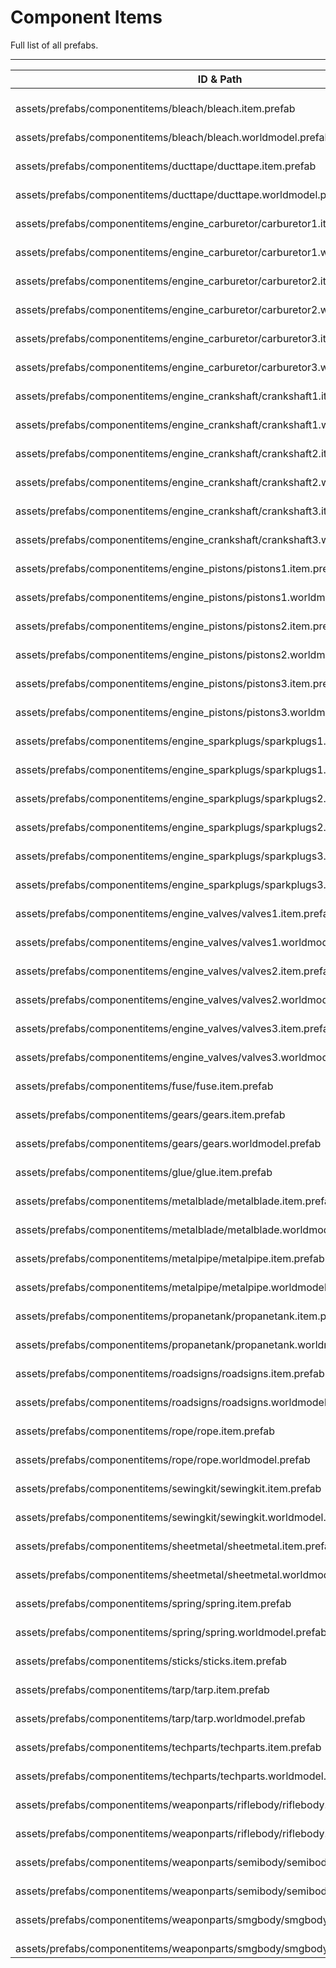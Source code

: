 # Component Items
Full list of all <Badge type="warning" text="65"/> prefabs.

---
| ID & Path |
| --- |
| <a href="#1704637431"><Badge id="1704637431" type="tip" text="#"/></a> <Badge type="tip" text="1704637431"/> <br> assets/prefabs/componentitems/bleach/bleach.item.prefab |
| <a href="#3605893480"><Badge id="3605893480" type="tip" text="#"/></a> <Badge type="tip" text="3605893480"/> <br> assets/prefabs/componentitems/bleach/bleach.worldmodel.prefab |
| <a href="#3902102511"><Badge id="3902102511" type="tip" text="#"/></a> <Badge type="tip" text="3902102511"/> <br> assets/prefabs/componentitems/ducttape/ducttape.item.prefab |
| <a href="#2714542076"><Badge id="2714542076" type="tip" text="#"/></a> <Badge type="tip" text="2714542076"/> <br> assets/prefabs/componentitems/ducttape/ducttape.worldmodel.prefab |
| <a href="#3505935647"><Badge id="3505935647" type="tip" text="#"/></a> <Badge type="tip" text="3505935647"/> <br> assets/prefabs/componentitems/engine_carburetor/carburetor1.item.prefab |
| <a href="#4133789213"><Badge id="4133789213" type="tip" text="#"/></a> <Badge type="tip" text="4133789213"/> <br> assets/prefabs/componentitems/engine_carburetor/carburetor1.worldmodel.prefab |
| <a href="#2856014453"><Badge id="2856014453" type="tip" text="#"/></a> <Badge type="tip" text="2856014453"/> <br> assets/prefabs/componentitems/engine_carburetor/carburetor2.item.prefab |
| <a href="#3490859343"><Badge id="3490859343" type="tip" text="#"/></a> <Badge type="tip" text="3490859343"/> <br> assets/prefabs/componentitems/engine_carburetor/carburetor2.worldmodel.prefab |
| <a href="#3257072298"><Badge id="3257072298" type="tip" text="#"/></a> <Badge type="tip" text="3257072298"/> <br> assets/prefabs/componentitems/engine_carburetor/carburetor3.item.prefab |
| <a href="#1843465905"><Badge id="1843465905" type="tip" text="#"/></a> <Badge type="tip" text="1843465905"/> <br> assets/prefabs/componentitems/engine_carburetor/carburetor3.worldmodel.prefab |
| <a href="#885434267"><Badge id="885434267" type="tip" text="#"/></a> <Badge type="tip" text="885434267"/> <br> assets/prefabs/componentitems/engine_crankshaft/crankshaft1.item.prefab |
| <a href="#95287270"><Badge id="95287270" type="tip" text="#"/></a> <Badge type="tip" text="95287270"/> <br> assets/prefabs/componentitems/engine_crankshaft/crankshaft1.worldmodel.prefab |
| <a href="#3514282533"><Badge id="3514282533" type="tip" text="#"/></a> <Badge type="tip" text="3514282533"/> <br> assets/prefabs/componentitems/engine_crankshaft/crankshaft2.item.prefab |
| <a href="#3479634016"><Badge id="3479634016" type="tip" text="#"/></a> <Badge type="tip" text="3479634016"/> <br> assets/prefabs/componentitems/engine_crankshaft/crankshaft2.worldmodel.prefab |
| <a href="#4236723317"><Badge id="4236723317" type="tip" text="#"/></a> <Badge type="tip" text="4236723317"/> <br> assets/prefabs/componentitems/engine_crankshaft/crankshaft3.item.prefab |
| <a href="#1426332469"><Badge id="1426332469" type="tip" text="#"/></a> <Badge type="tip" text="1426332469"/> <br> assets/prefabs/componentitems/engine_crankshaft/crankshaft3.worldmodel.prefab |
| <a href="#3917041413"><Badge id="3917041413" type="tip" text="#"/></a> <Badge type="tip" text="3917041413"/> <br> assets/prefabs/componentitems/engine_pistons/pistons1.item.prefab |
| <a href="#3271579084"><Badge id="3271579084" type="tip" text="#"/></a> <Badge type="tip" text="3271579084"/> <br> assets/prefabs/componentitems/engine_pistons/pistons1.worldmodel.prefab |
| <a href="#643945700"><Badge id="643945700" type="tip" text="#"/></a> <Badge type="tip" text="643945700"/> <br> assets/prefabs/componentitems/engine_pistons/pistons2.item.prefab |
| <a href="#2293644076"><Badge id="2293644076" type="tip" text="#"/></a> <Badge type="tip" text="2293644076"/> <br> assets/prefabs/componentitems/engine_pistons/pistons2.worldmodel.prefab |
| <a href="#3302053935"><Badge id="3302053935" type="tip" text="#"/></a> <Badge type="tip" text="3302053935"/> <br> assets/prefabs/componentitems/engine_pistons/pistons3.item.prefab |
| <a href="#2114185458"><Badge id="2114185458" type="tip" text="#"/></a> <Badge type="tip" text="2114185458"/> <br> assets/prefabs/componentitems/engine_pistons/pistons3.worldmodel.prefab |
| <a href="#2343587631"><Badge id="2343587631" type="tip" text="#"/></a> <Badge type="tip" text="2343587631"/> <br> assets/prefabs/componentitems/engine_sparkplugs/sparkplugs1.item.prefab |
| <a href="#2500683947"><Badge id="2500683947" type="tip" text="#"/></a> <Badge type="tip" text="2500683947"/> <br> assets/prefabs/componentitems/engine_sparkplugs/sparkplugs1.worldmodel.prefab |
| <a href="#678777234"><Badge id="678777234" type="tip" text="#"/></a> <Badge type="tip" text="678777234"/> <br> assets/prefabs/componentitems/engine_sparkplugs/sparkplugs2.item.prefab |
| <a href="#1820918207"><Badge id="1820918207" type="tip" text="#"/></a> <Badge type="tip" text="1820918207"/> <br> assets/prefabs/componentitems/engine_sparkplugs/sparkplugs2.worldmodel.prefab |
| <a href="#367558945"><Badge id="367558945" type="tip" text="#"/></a> <Badge type="tip" text="367558945"/> <br> assets/prefabs/componentitems/engine_sparkplugs/sparkplugs3.item.prefab |
| <a href="#2470810283"><Badge id="2470810283" type="tip" text="#"/></a> <Badge type="tip" text="2470810283"/> <br> assets/prefabs/componentitems/engine_sparkplugs/sparkplugs3.worldmodel.prefab |
| <a href="#2876939305"><Badge id="2876939305" type="tip" text="#"/></a> <Badge type="tip" text="2876939305"/> <br> assets/prefabs/componentitems/engine_valves/valves1.item.prefab |
| <a href="#3488325120"><Badge id="3488325120" type="tip" text="#"/></a> <Badge type="tip" text="3488325120"/> <br> assets/prefabs/componentitems/engine_valves/valves1.worldmodel.prefab |
| <a href="#187561383"><Badge id="187561383" type="tip" text="#"/></a> <Badge type="tip" text="187561383"/> <br> assets/prefabs/componentitems/engine_valves/valves2.item.prefab |
| <a href="#1429960034"><Badge id="1429960034" type="tip" text="#"/></a> <Badge type="tip" text="1429960034"/> <br> assets/prefabs/componentitems/engine_valves/valves2.worldmodel.prefab |
| <a href="#1669095015"><Badge id="1669095015" type="tip" text="#"/></a> <Badge type="tip" text="1669095015"/> <br> assets/prefabs/componentitems/engine_valves/valves3.item.prefab |
| <a href="#1829251361"><Badge id="1829251361" type="tip" text="#"/></a> <Badge type="tip" text="1829251361"/> <br> assets/prefabs/componentitems/engine_valves/valves3.worldmodel.prefab |
| <a href="#2917620850"><Badge id="2917620850" type="tip" text="#"/></a> <Badge type="tip" text="2917620850"/> <br> assets/prefabs/componentitems/fuse/fuse.item.prefab |
| <a href="#3854785074"><Badge id="3854785074" type="tip" text="#"/></a> <Badge type="tip" text="3854785074"/> <br> assets/prefabs/componentitems/gears/gears.item.prefab |
| <a href="#918038247"><Badge id="918038247" type="tip" text="#"/></a> <Badge type="tip" text="918038247"/> <br> assets/prefabs/componentitems/gears/gears.worldmodel.prefab |
| <a href="#3741422233"><Badge id="3741422233" type="tip" text="#"/></a> <Badge type="tip" text="3741422233"/> <br> assets/prefabs/componentitems/glue/glue.item.prefab |
| <a href="#2303074732"><Badge id="2303074732" type="tip" text="#"/></a> <Badge type="tip" text="2303074732"/> <br> assets/prefabs/componentitems/metalblade/metalblade.item.prefab |
| <a href="#811061564"><Badge id="811061564" type="tip" text="#"/></a> <Badge type="tip" text="811061564"/> <br> assets/prefabs/componentitems/metalblade/metalblade.worldmodel.prefab |
| <a href="#3991866558"><Badge id="3991866558" type="tip" text="#"/></a> <Badge type="tip" text="3991866558"/> <br> assets/prefabs/componentitems/metalpipe/metalpipe.item.prefab |
| <a href="#1710469090"><Badge id="1710469090" type="tip" text="#"/></a> <Badge type="tip" text="1710469090"/> <br> assets/prefabs/componentitems/metalpipe/metalpipe.worldmodel.prefab |
| <a href="#1170798056"><Badge id="1170798056" type="tip" text="#"/></a> <Badge type="tip" text="1170798056"/> <br> assets/prefabs/componentitems/propanetank/propanetank.item.prefab |
| <a href="#870921476"><Badge id="870921476" type="tip" text="#"/></a> <Badge type="tip" text="870921476"/> <br> assets/prefabs/componentitems/propanetank/propanetank.worldmodel.prefab |
| <a href="#2155071575"><Badge id="2155071575" type="tip" text="#"/></a> <Badge type="tip" text="2155071575"/> <br> assets/prefabs/componentitems/roadsigns/roadsigns.item.prefab |
| <a href="#3599259323"><Badge id="3599259323" type="tip" text="#"/></a> <Badge type="tip" text="3599259323"/> <br> assets/prefabs/componentitems/roadsigns/roadsigns.worldmodel.prefab |
| <a href="#1953763671"><Badge id="1953763671" type="tip" text="#"/></a> <Badge type="tip" text="1953763671"/> <br> assets/prefabs/componentitems/rope/rope.item.prefab |
| <a href="#2726153959"><Badge id="2726153959" type="tip" text="#"/></a> <Badge type="tip" text="2726153959"/> <br> assets/prefabs/componentitems/rope/rope.worldmodel.prefab |
| <a href="#3221463229"><Badge id="3221463229" type="tip" text="#"/></a> <Badge type="tip" text="3221463229"/> <br> assets/prefabs/componentitems/sewingkit/sewingkit.item.prefab |
| <a href="#3917474831"><Badge id="3917474831" type="tip" text="#"/></a> <Badge type="tip" text="3917474831"/> <br> assets/prefabs/componentitems/sewingkit/sewingkit.worldmodel.prefab |
| <a href="#3007643218"><Badge id="3007643218" type="tip" text="#"/></a> <Badge type="tip" text="3007643218"/> <br> assets/prefabs/componentitems/sheetmetal/sheetmetal.item.prefab |
| <a href="#1613876292"><Badge id="1613876292" type="tip" text="#"/></a> <Badge type="tip" text="1613876292"/> <br> assets/prefabs/componentitems/sheetmetal/sheetmetal.worldmodel.prefab |
| <a href="#3314152625"><Badge id="3314152625" type="tip" text="#"/></a> <Badge type="tip" text="3314152625"/> <br> assets/prefabs/componentitems/spring/spring.item.prefab |
| <a href="#799852203"><Badge id="799852203" type="tip" text="#"/></a> <Badge type="tip" text="799852203"/> <br> assets/prefabs/componentitems/spring/spring.worldmodel.prefab |
| <a href="#2496355801"><Badge id="2496355801" type="tip" text="#"/></a> <Badge type="tip" text="2496355801"/> <br> assets/prefabs/componentitems/sticks/sticks.item.prefab |
| <a href="#1605176581"><Badge id="1605176581" type="tip" text="#"/></a> <Badge type="tip" text="1605176581"/> <br> assets/prefabs/componentitems/tarp/tarp.item.prefab |
| <a href="#1782886546"><Badge id="1782886546" type="tip" text="#"/></a> <Badge type="tip" text="1782886546"/> <br> assets/prefabs/componentitems/tarp/tarp.worldmodel.prefab |
| <a href="#1129279227"><Badge id="1129279227" type="tip" text="#"/></a> <Badge type="tip" text="1129279227"/> <br> assets/prefabs/componentitems/techparts/techparts.item.prefab |
| <a href="#2016154341"><Badge id="2016154341" type="tip" text="#"/></a> <Badge type="tip" text="2016154341"/> <br> assets/prefabs/componentitems/techparts/techparts.worldmodel.prefab |
| <a href="#1944933868"><Badge id="1944933868" type="tip" text="#"/></a> <Badge type="tip" text="1944933868"/> <br> assets/prefabs/componentitems/weaponparts/riflebody/riflebody.item.prefab |
| <a href="#2819013357"><Badge id="2819013357" type="tip" text="#"/></a> <Badge type="tip" text="2819013357"/> <br> assets/prefabs/componentitems/weaponparts/riflebody/riflebody.worldmodel.prefab |
| <a href="#4210394206"><Badge id="4210394206" type="tip" text="#"/></a> <Badge type="tip" text="4210394206"/> <br> assets/prefabs/componentitems/weaponparts/semibody/semibody.item.prefab |
| <a href="#226280759"><Badge id="226280759" type="tip" text="#"/></a> <Badge type="tip" text="226280759"/> <br> assets/prefabs/componentitems/weaponparts/semibody/semibody.worldmodel.prefab |
| <a href="#521610271"><Badge id="521610271" type="tip" text="#"/></a> <Badge type="tip" text="521610271"/> <br> assets/prefabs/componentitems/weaponparts/smgbody/smgbody.item.prefab |
| <a href="#1888066580"><Badge id="1888066580" type="tip" text="#"/></a> <Badge type="tip" text="1888066580"/> <br> assets/prefabs/componentitems/weaponparts/smgbody/smgbody.worldmodel.prefab |
